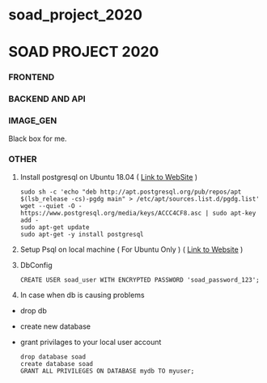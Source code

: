# soad_project_2020
# SOAD PROJECT 2020


### FRONTEND


### BACKEND AND API


### IMAGE_GEN
Black box for me.

### OTHER

1. Install postgresql on Ubuntu 18.04 ( 
[Link to WebSite](https://www.postgresql.org/download/linux/ubuntu/) )

    ```
    sudo sh -c 'echo "deb http://apt.postgresql.org/pub/repos/apt $(lsb_release -cs)-pgdg main" > /etc/apt/sources.list.d/pgdg.list'
    wget --quiet -O - https://www.postgresql.org/media/keys/ACCC4CF8.asc | sudo apt-key add -
    sudo apt-get update
    sudo apt-get -y install postgresql
    ```

2. Setup Psql on local machine ( For Ubuntu Only ) (
[Link to Website](https://djangocentral.com/using-postgresql-with-django/) )

3. DbConfig

    ```
    CREATE USER soad_user WITH ENCRYPTED PASSWORD 'soad_password_123';
    ```

4. In case when db is causing problems

- drop db 
- create new database 
- grant privilages to your local user account

    ```psql
    drop database soad
    create database soad
    GRANT ALL PRIVILEGES ON DATABASE mydb TO myuser;
    ```
